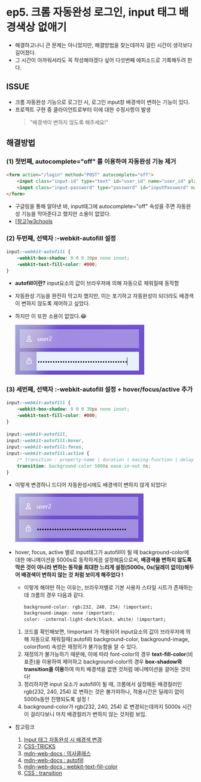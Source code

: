 # ep5. 크롬 자동완성 로그인, input 태그 배경색상 없애기
- 해결하고나니 큰 문제는 아니었지만, 해결방법을 찾는데까지 걸린 시간이 생각보다 길어졌다. 
- 그 시간이 아까워서라도 꼭 작성해야겠다 싶어 다섯번째 에피소드로 기록해두려 한다.

## ISSUE
- 크롬 자동완성 기능으로 로그인 시, 로그인 input창 배경색이 변하는 기능이 있다.
- 프로젝트 구현 중 클라이언트로부터 이에 대한 수정사항이 발생
    > "배경색이 변하지 않도록 해주세요!"
## 해결방법
### (1) 첫번째, autocomplete="off" 를 이용하여 자동완성 기능 제거
```html
<form action="/login" method="POST" autocomplete="off">
    <input class="input-id" type="text" id="user_id" name="user_id" placeholder="ID" autocomplete="off"/>
    <input class="input-password" type="password" id="inputPassword" name="user_pwd" placeholder="PASSWORD" autocomplete="off"/>
</form>
```
- 구글링을 통해 알아낸 바, input태그에 autocomplete="off" 속성을 주면 자동완성 기능을 막아준다고 했지만 소용이 없었다.
- [[참고]w3chools](https://www.w3schools.com/Tags/att_input_autocomplete.asp)

### (2) 두번째, 선택자 :-webkit-autofill 설정
```css
input:-webkit-autofill {
    -webkit-box-shadow: 0 0 0 30px none inset; 
    -webkit-text-fill-color: #000; 
}
```
- **autofill이란?** input요소의 값이 브라우저에 의해 자동으로 채워질때 동작함
- 자동완성 기능을 완전히 막고자 했지만, 이는 포기하고 자동완성이 되더라도 배경색이 변하지 않도록 제어하고 싶었다.
- 하지만 이 또한 소용이 없었다.😂

    <img src="./image/5-1.png">

### (3) 세번째, 선택자 :-webkit-autofill 설정 + hover/focus/active 추가
```css
input:-webkit-autofill {
    -webkit-box-shadow: 0 0 0 30px none inset; 
    -webkit-text-fill-color: #000; 
}

input:-webkit-autofill,
input:-webkit-autofill:hover,
input:-webkit-autofill:focus,
input:-webkit-autofill:active { 
    /* transition : property-name | duration | easing-function | delay */
    transition: background-color 5000s ease-in-out 0s; 
}
```
- 이렇게 변경하니 드디어 자동완성시에도 배경색이 변하지 않게 되었다!

    <img src="./image/5-2.png">

- hover, focus, active 별로 input태그가 autofill이 될 때 background-color에 대한 애니메이션을 5000s로 동작하게끔 설정해둠으로써, **배경색을 변하지 않도록 막은 것이 아니라 변하는 동작을 최대한 느리게 설정(5000s, 0s(딜레이 없이))해두어 배경색이 변하지 않는 것 처럼 보이게 해주었다 !**
    - 이렇게 해야만 하는 이유는, 브라우저별로 기본 사용자 스타일 시트가 존재하는데 크롬의 경우 다음과 같다.
        ```css
        background-color: rgb(232, 240, 254) !important;
        background-image: none !important;
        color: -internal-light-dark(black, white) !important;
        ```
    1. 코드를 확인해보면, !important 가 적용되어 input요소의 값이 브라우저에 의해 자동으로 채워질때(:autofill) background-color, background-image, color(font) 속성은 재정의가 불가능함을 알 수 있다.
    2. 재정의가 불가능하기 때문에, 이에 따라 font-color의 경우 **text-fill-color**(비표준)을 이용하여 제어하고 background-color의 경우 **box-shadow와 transition을 이용**하여 마치 배경색을 없앤 것처럼 애니메이션을 걸어둔 것이다!
    3. 정리하자면 input 요소가 autofill이 될 때, 크롬에서 설정해둔 배경컬러인 rgb(232, 240, 254) 로 변하는 것은 불가피하나, 적용시간은 딜레이 없이 5000s동안 진행되도록 설정 !
    4. background-color가 rgb(232, 240, 254) 로 변경되는데까지 5000s 시간이 걸리다보니 마치 배경컬러가 변하지 않는 것처럼 보임.
- 참고링크
    1. [Input 태그 자동완성 시 배경색 변경](https://velog.io/@docchi/input-%ED%83%9C%EA%B7%B8-%EC%9E%90%EB%8F%99%EC%99%84%EC%84%B1-%EC%8B%9C-%EB%B0%B0%EA%B2%BD%EC%83%89-%EB%B3%80%EA%B2%BD)
    2. [CSS-TRICKS](https://css-tricks.com/snippets/css/change-autocomplete-styles-webkit-browsers/)
    3. [mdn-web-docs : 의사클래스](https://developer.mozilla.org/ko/docs/Web/CSS/Pseudo-classes)
    4. [mdn-web-docs : autofill](https://developer.mozilla.org/en-US/docs/Web/CSS/:autofill)
    5. [mdn-web-docs : webkit-text-fill-color](https://developer.mozilla.org/en-US/docs/Web/CSS/-webkit-text-fill-color)
    6. [CSS : transition](https://developer.mozilla.org/en-US/docs/Web/CSS/transition)
  

        
